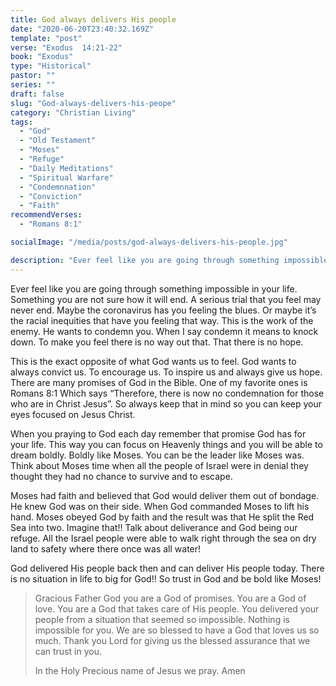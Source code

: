 ```yaml
---
title: God always delivers His people
date: "2020-06-20T23:40:32.169Z"
template: "post"
verse: "Exodus  14:21-22"
book: "Exodus"
type: "Historical"
pastor: ""
series: ""
draft: false
slug: "God-always-delivers-his-peope"
category: "Christian Living"
tags:
  - "God"
  - "Old Testament"
  - "Moses"
  - "Refuge"
  - "Daily Meditations"
  - "Spiritual Warfare"
  - "Condemnnation"
  - "Conviction"
  - "Faith"
recommendVerses: 
  - "Romans 8:1"

socialImage: "/media/posts/god-always-delivers-his-people.jpg"

description: "Ever feel like you are going through something impossible in your life. Something you are not sure how it will end. A serious trial that you feel may never end. Maybe the coronavirus has you feeling the blues. Or maybe it’s the racial inequities that have you feeling that way. This is the work of the enemy"
---
```


Ever feel like you are going through something impossible in your life. Something you are not sure how it will end. A serious trial that you feel may never end. Maybe the coronavirus has you feeling the blues. Or maybe it’s the racial inequities that have you feeling that way. This is the work of the enemy. He wants to condemn you. When I say condemn it means to knock down. To make you feel there is no way out that. That there is no hope.

This is the exact opposite of what God wants us to feel. God wants to always convict us. To encourage us. To inspire us and always give us hope. There are many promises of God in the Bible. One of my favorite ones is Romans 8:1
Which says “Therefore, there is now no condemnation for those who are in Christ Jesus”. 
So always keep that in mind so you can keep your eyes focused on Jesus Christ.

When you praying to God each day remember that promise God has for your life. This way you can focus on Heavenly things and you will be able to dream boldly. Boldly like Moses. You can be the leader like Moses was. 
Think about Moses time when all the people of Israel were in denial they thought they had no chance to survive and to escape. 

Moses had faith and believed that God would deliver them out of bondage. He knew God was on their side. When God commanded Moses to lift his hand. Moses obeyed God by faith and the result was that He split the Red Sea into two. Imagine that!! Talk about deliverance and God being our refuge. All the Israel people were able to walk right through the sea on dry land to safety where there once was all water!

God delivered His people back then and can deliver His people today. There is no situation in life to big for God!! So trust in God and be bold like Moses!

<blockquote>
Gracious Father God you are a God of promises. You are a God of love. You are a God that takes care of His people. You delivered your people from a situation that seemed so impossible. Nothing is impossible for you. We are so blessed to have a God that loves us so much. Thank you Lord for giving us the blessed assurance that we can trust in you. 

In the Holy Precious name of Jesus we pray.
Amen

</blockquote>
 


